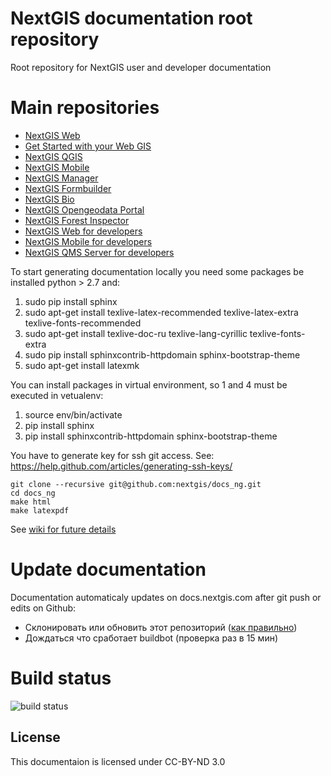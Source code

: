 # NextGIS documentation root repository
Root repository for NextGIS user and developer documentation

Main repositories
=================

* [NextGIS Web](https://github.com/nextgis/docs_ngweb)
* [Get Started with your Web GIS](https://github.com/nextgis/docs_ngcom)
* [NextGIS QGIS](https://github.com/nextgis/docs_ngqgis)
* [NextGIS Mobile](https://github.com/nextgis/docs_ngmobile)
* [NextGIS Manager](https://github.com/nextgis/docs_ngmanager)
* [NextGIS Formbuilder](https://github.com/nextgis/docs_formbuilder)
* [NextGIS Bio](https://github.com/nextgis/docs_ngbio)
* [NextGIS Opengeodata Portal](https://github.com/nextgis/docs_ogportal)
* [NextGIS Forest Inspector](https://github.com/nextgis/docs_forestinspector)
* [NextGIS Web for developers](https://github.com/nextgis/nextgisweb/tree/3/doc)
* [NextGIS Mobile for developers](https://github.com/nextgis/ngmobile_dev)
* [NextGIS QMS Server for developers](https://github.com/nextgis/quickmapservices_server/tree/master/doc)

To start generating documentation locally you need some packages be installed python > 2.7 and:

1. sudo pip install sphinx
2. sudo apt-get install texlive-latex-recommended texlive-latex-extra texlive-fonts-recommended 
3. sudo apt-get install texlive-doc-ru texlive-lang-cyrillic texlive-fonts-extra
4. sudo pip install sphinxcontrib-httpdomain sphinx-bootstrap-theme
5. sudo apt-get install latexmk

You can install packages in virtual environment, so 1 and 4 must be executed in vetualenv:

1. source env/bin/activate
2. pip install sphinx
3. pip install sphinxcontrib-httpdomain sphinx-bootstrap-theme

You have to generate key for ssh git access. See: https://help.github.com/articles/generating-ssh-keys/

```
git clone --recursive git@github.com:nextgis/docs_ng.git
cd docs_ng
make html
make latexpdf
```

See [wiki for future details](https://github.com/nextgis/docs_ng/wiki/%D0%9E%D0%B1%D0%BD%D0%BE%D0%B2%D0%BB%D0%B5%D0%BD%D0%B8%D0%B5-%D0%B4%D0%BE%D0%BA%D1%83%D0%BC%D0%B5%D0%BD%D1%82%D0%B0%D1%86%D0%B8%D0%B8)

Update documentation
=======================

Documentation automaticaly updates on docs.nextgis.com after git push or edits on Github:

* Склонировать или обновить этот репозиторий ([как правильно](https://github.com/nextgis/docs_ng/wiki/%D0%9E%D0%B1%D0%BD%D0%BE%D0%B2%D0%BB%D0%B5%D0%BD%D0%B8%D0%B5-%D0%B4%D0%BE%D0%BA%D1%83%D0%BC%D0%B5%D0%BD%D1%82%D0%B0%D1%86%D0%B8%D0%B8#%D0%9E%D0%B1%D0%BD%D0%BE%D0%B2%D0%BB%D0%B5%D0%BD%D0%B8%D0%B5-%D0%B4%D0%BE%D0%BA%D1%83%D0%BC%D0%B5%D0%BD%D1%82%D0%B0%D1%86%D0%B8%D0%B8-%D0%BF%D1%80%D0%B8-%D0%BF%D1%80%D0%B0%D0%B2%D0%BA%D0%B5-%D1%87%D0%B5%D1%80%D0%B5%D0%B7-%D0%B8%D0%BD%D1%82%D0%B5%D1%80%D1%84%D0%B5%D0%B9%D1%81-github))
* Дождаться что сработает buildbot (проверка раз в 15 мин)

Build status
============

![build status](https://buildbot.nextgis.com/badges/docs_en.svg)

License
-------------
This documentaion is licensed under CC-BY-ND 3.0
